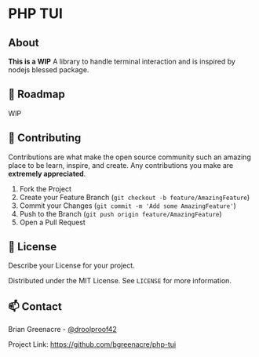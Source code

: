 # PHP TUI

## About

**This is a WIP**
A library to handle terminal interaction and is inspired by nodejs blessed package.

## 🚧 Roadmap

WIP

## 🤝 Contributing

Contributions are what make the open source community such an amazing place to be learn, inspire, and create. Any contributions you make are **extremely appreciated**.

1. Fork the Project
2. Create your Feature Branch (`git checkout -b feature/AmazingFeature`)
3. Commit your Changes (`git commit -m 'Add some AmazingFeature'`)
4. Push to the Branch (`git push origin feature/AmazingFeature`)
5. Open a Pull Request

## 📝 License
Describe your License for your project.

Distributed under the MIT License. See `LICENSE` for more information.

## 📫 Contact

Brian Greenacre - [@droolproof42](https://twitter.com/droolproof42)

Project Link: https://github.com/bgreenacre/php-tui
